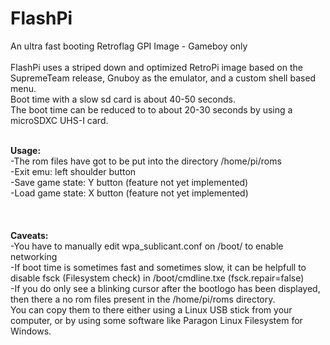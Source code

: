 # FlashPi
 An ultra fast booting Retroflag GPI Image - Gameboy only<br><br>
FlashPi uses a striped down and optimized RetroPi image based on the SupremeTeam release, Gnuboy as the emulator, and a custom shell based menu.<br>
Boot time with a slow sd card is about 40-50 seconds.<br>
The boot time can be reduced to to about 20-30 seconds by using a microSDXC UHS-I card.<br><br>

<b>Usage:</b> <br>
-The rom files have got to be put into the directory /home/pi/roms<br>
-Exit emu: left shoulder button<br>
-Save game state: Y button (feature not yet implemented)<br>
-Load game state: X button (feature not yet implemented)<br>
<br><br>
<br>
<b>Caveats:</b><br>
-You have to manually edit wpa_sublicant.conf on /boot/ to enable networking<br>
-If boot time is sometimes fast and sometimes slow, it can be helpfull to disable  fsck (Filesystem check) in /boot/cmdline.txe (fsck.repair=false)<br>
-If you do only see a blinking cursor after the bootlogo has been displayed, then there a no rom files present in the /home/pi/roms directory.<br>
 You can copy them to there either using a Linux USB stick from your computer, or by using some software like Paragon Linux Filesystem for Windows.<br>
